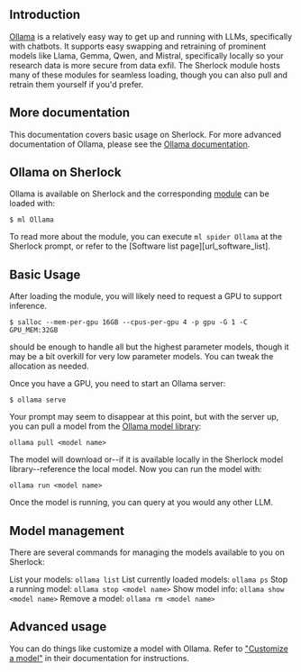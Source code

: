 ## Introduction

[Ollama][url_ollama] is a relatively easy way to get up and running with LLMs, specifically with chatbots. It supports easy swapping and retraining of prominent models like Llama, Gemma, Qwen, and Mistral, specifically locally so your research data is more secure from data exfil. The Sherlock module hosts many of these modules for seamless loading, though you can also pull and retrain them yourself if you'd prefer.

## More documentation

This documentation covers basic usage on Sherlock. For more advanced documentation of Ollama, please see the [Ollama documentation][url_ollama_docs].

## Ollama on Sherlock

Ollama is available on Sherlock and the corresponding [module][url_modules] can be
loaded with:

``` none
$ ml Ollama
```

To read more about the module, you can execute `ml spider Ollama` at the Sherlock
prompt, or refer to the [Software list page][url_software_list].

## Basic Usage

After loading the module, you will likely need to request a GPU to support inference.

``` none
$ salloc --mem-per-gpu 16GB --cpus-per-gpu 4 -p gpu -G 1 -C GPU_MEM:32GB
```

should be enough to handle all but the highest parameter models, though it may be a bit overkill for very low parameter models. You can tweak the allocation as needed.

Once you have a GPU, you need to start an Ollama server:

``` none
$ ollama serve
``` 

Your prompt may seem to disappear at this point, but with the server up, you can pull a model from the [Ollama model library][url_ollama_library]:

``` none
ollama pull <model name>
```

The model will download or--if it is available locally in the Sherlock model library--reference the local model. Now you can run the model with:

``` none
ollama run <model name>
```

Once the model is running, you can query at you would any other LLM.

## Model management

There are several commands for managing the models available to you on Sherlock:

List your models:		```ollama list```
List currently loaded models:	```ollama ps```
Stop a running model:		```ollama stop <model name>```
Show model info:		```ollama show <model name>```
Remove a model:			```ollama rm <model name>```

## Advanced usage

You can do things like customize a model with Ollama. Refer to ["Customize a model"][url_ollama_customize] in their documentation for instructions.	

[comment]: # (link URLS ---------------------------------------------------)

[url_ollama]:		//https://ollama.com/
[url_ollama_docs]:	//https://github.com/ollama/ollama/
[url_ollama_library]:	//https://ollama.com/library
[url_ollama_customize]:	//https://github.com/ollama/ollama?tab=readme-ov-file#customize-a-model

[url_modules]:          ../modules.md
